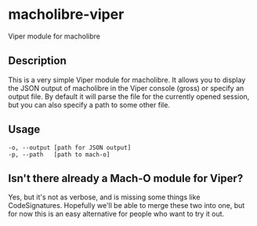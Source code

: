 # macholibre-viper
Viper module for macholibre

## Description
This is a very simple Viper module for macholibre.  It allows you to display the JSON output of macholibre in the Viper console (gross) or specify an output file.  By default it will parse the file for the currently opened session, but you can also specify a path to some other file.

## Usage
```
-o, --output [path for JSON output]
-p, --path   [path to mach-o]
```

## Isn't there already a Mach-O module for Viper?
Yes, but it's not as verbose, and is missing some things like CodeSignatures.  Hopefully we'll be able to merge these two into one, but for now this is an easy alternative for people who want to try it out.
